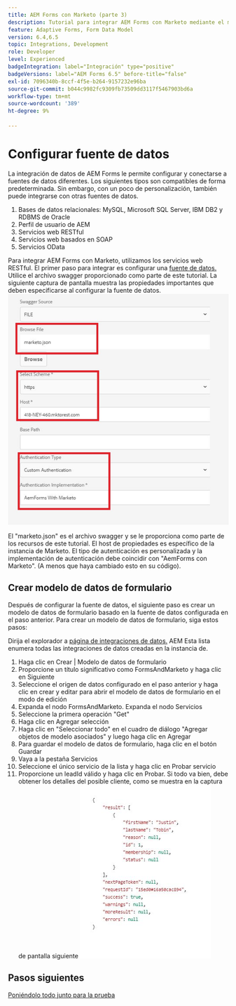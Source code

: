 ```yaml
---
title: AEM Forms con Marketo (parte 3)
description: Tutorial para integrar AEM Forms con Marketo mediante el modelo de datos de formulario de AEM Forms.
feature: Adaptive Forms, Form Data Model
version: 6.4,6.5
topic: Integrations, Development
role: Developer
level: Experienced
badgeIntegration: label="Integración" type="positive"
badgeVersions: label="AEM Forms 6.5" before-title="false"
exl-id: 7096340b-8ccf-4f5e-b264-9157232e96ba
source-git-commit: b044c9982fc9309fb73509dd3117f5467903bd6a
workflow-type: tm+mt
source-wordcount: '389'
ht-degree: 9%

---
```


# Configurar fuente de datos

La integración de datos de AEM Forms le permite configurar y conectarse a fuentes de datos diferentes. Los siguientes tipos son compatibles de forma predeterminada. Sin embargo, con un poco de personalización, también puede integrarse con otras fuentes de datos.

1. Bases de datos relacionales: MySQL, Microsoft SQL Server, IBM DB2 y RDBMS de Oracle
1. Perfil de usuario de AEM
1. Servicios web RESTful
1. Servicios web basados en SOAP
1. Servicios OData

Para integrar AEM Forms con Marketo, utilizamos los servicios web RESTful. El primer paso para integrar es configurar una [fuente de datos.](https://helpx.adobe.com/experience-manager/6-4/forms/using/configure-data-sources.html#ConfigureRESTfulwebservices) Utilice el archivo swagger proporcionado como parte de este tutorial. La siguiente captura de pantalla muestra las propiedades importantes que deben especificarse al configurar la fuente de datos.
![datasource](assets/datasource.jfif)

El &quot;marketo.json&quot; es el archivo swagger y se le proporciona como parte de los recursos de este tutorial.
El host de propiedades es específico de la instancia de Marketo.
El tipo de autenticación es personalizada y la implementación de autenticación debe coincidir con &quot;AemForms con Marketo&quot;. (A menos que haya cambiado esto en su código).

## Crear modelo de datos de formulario

Después de configurar la fuente de datos, el siguiente paso es crear un modelo de datos de formulario basado en la fuente de datos configurada en el paso anterior. Para crear un modelo de datos de formulario, siga estos pasos:

Dirija el explorador a [página de integraciones de datos.](http://localhost:4502/aem/forms.html/content/dam/formsanddocuments-fdm) AEM Esta lista enumera todas las integraciones de datos creadas en la instancia de.

1. Haga clic en Crear | Modelo de datos de formulario
1. Proporcione un título significativo como FormsAndMarketo y haga clic en Siguiente
1. Seleccione el origen de datos configurado en el paso anterior y haga clic en crear y editar para abrir el modelo de datos de formulario en el modo de edición
1. Expanda el nodo FormsAndMarketo. Expanda el nodo Servicios
1. Seleccione la primera operación &quot;Get&quot;
1. Haga clic en Agregar selección
1. Haga clic en &quot;Seleccionar todo&quot; en el cuadro de diálogo &quot;Agregar objetos de modelo asociados&quot; y luego haga clic en Agregar
1. Para guardar el modelo de datos de formulario, haga clic en el botón Guardar
1. Vaya a la pestaña Servicios
1. Seleccione el único servicio de la lista y haga clic en Probar servicio
1. Proporcione un leadId válido y haga clic en Probar. Si todo va bien, debe obtener los detalles del posible cliente, como se muestra en la captura de pantalla siguiente
   ![resultados de las pruebas](assets/testresults.jfif)

## Pasos siguientes

[Poniéndolo todo junto para la prueba](./part4.md)
